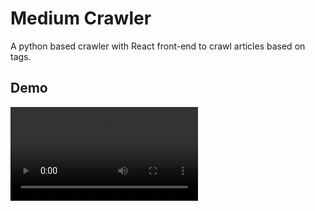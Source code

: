 # Medium Crawler

A python based crawler with React front-end to crawl articles based on tags.

## Demo
![](https://i.imgur.com/cpuJqll.mp4)
